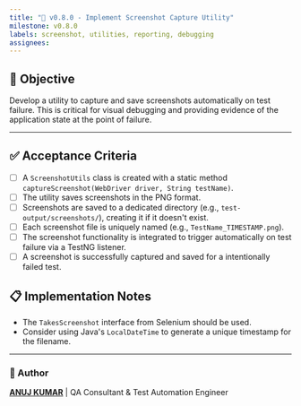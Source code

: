 ```yaml
---
title: "📸 v0.8.0 - Implement Screenshot Capture Utility"
milestone: v0.8.0
labels: screenshot, utilities, reporting, debugging
assignees:
---
```


## 📌 Objective
Develop a utility to capture and save screenshots automatically on test failure. This is critical for visual debugging and providing evidence of the application state at the point of failure.

---

## ✅ Acceptance Criteria
- [ ] A `ScreenshotUtils` class is created with a static method `captureScreenshot(WebDriver driver, String testName)`.
- [ ] The utility saves screenshots in the PNG format.
- [ ] Screenshots are saved to a dedicated directory (e.g., `test-output/screenshots/`), creating it if it doesn't exist.
- [ ] Each screenshot file is uniquely named (e.g., `TestName_TIMESTAMP.png`).
- [ ] The screenshot functionality is integrated to trigger automatically on test failure via a TestNG listener.
- [ ] A screenshot is successfully captured and saved for a intentionally failed test.

## 📋 Implementation Notes
- The `TakesScreenshot` interface from Selenium should be used.
- Consider using Java's `LocalDateTime` to generate a unique timestamp for the filename.

---

### 👤 Author
**[ANUJ KUMAR](https://www.linkedin.com/in/anuj-kumar-qa/)** | QA Consultant & Test Automation Engineer
